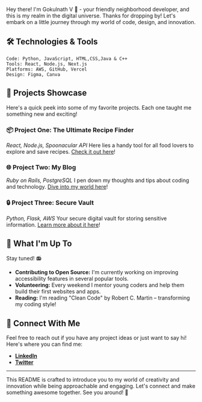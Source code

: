 Hey there! I'm Gokulnath V 🌟 - your friendly neighborhood developer, and this is my realm in the digital universe. Thanks for dropping by! Let's embark on a little journey through my world of code, design, and innovation.


## 🛠️ Technologies & Tools

```text
Code: Python, JavaScript, HTML,CSS,Java & C++
Tools: React, Node.js, Next.js
Platforms: AWS, GitHub, Vercel
Design: Figma, Canva
```

## 🎨 Projects Showcase

Here's a quick peek into some of my favorite projects. Each one taught me something new and exciting!

### 📦 Project One: The Ultimate Recipe Finder
*React, Node.js, Spoonacular API*
Here lies a handy tool for all food lovers to explore and save recipes. [Check it out here](#)!

### 🌐 Project Two: My Blog
*Ruby on Rails, PostgreSQL*
I pen down my thoughts and tips about coding and technology. [Dive into my world here](#)!

### 🔒 Project Three: Secure Vault
*Python, Flask, AWS*
Your secure digital vault for storing sensitive information. [Learn more about it here](#)!

## 📢 What I'm Up To
Stay tuned! 📻
- **Contributing to Open Source:** I'm currently working on improving accessibility features in several popular tools.
- **Volunteering:** Every weekend I mentor young coders and help them build their first websites and apps.
- **Reading:** I'm reading "Clean Code" by Robert C. Martin – transforming my coding style!

## 🤝 Connect With Me

Feel free to reach out if you have any project ideas or just want to say hi! Here's where you can find me:
- **[LinkedIn](#)**
- **[Twitter](#)**

---

This README is crafted to introduce you to my world of creativity and innovation while being approachable and engaging. Let's connect and make something awesome together. See you around! 👾
